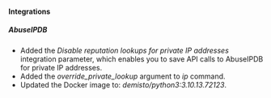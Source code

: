 #### Integrations
##### AbuseIPDB
- Added the *Disable reputation lookups for private IP addresses* integration parameter, which enables you to save API calls to AbuseIPDB for private IP addresses.
- Added the *override_private_lookup* argument to *ip* command.
- Updated the Docker image to: *demisto/python3:3.10.13.72123*.